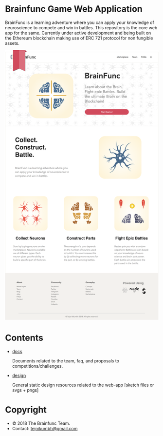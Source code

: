 
# Brainfunc Game Web Application
BrainFunc is a learning adventure where you can apply your knowledge of neuroscience to compete and win in battles. This repository is the core web app for the same. Currently under active development and being built on the Ethereum blockchain making use of ERC 721 protocol for non fungible assets.

![alt text](https://github.com/brainfunc/web-app/blob/dev/design/poster.png)

# Contents
- [docs](https://github.com/brainfunc/web-app/tree/master/docs)
  
  Documents related to the team, faq, and proposals to competitions/challenges.
- [design](https://github.com/brainfunc/web-app/tree/master/design)

  General static design resources related to the web-app [sketch files or svgs + pngs]

# Copyright
- © 2018 The Brainfunc Team.
- Contact: tejnikumbh@gmail.com
